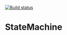 [![Build status](https://ci.appveyor.com/api/projects/status/salwvc123odlpoam?svg=true)](https://ci.appveyor.com/project/vargajanko/statemachine)


# StateMachine
